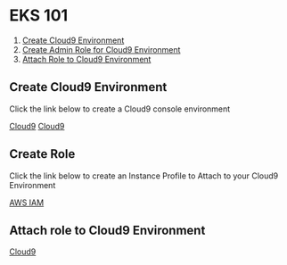 # EKS 101
1. [Create Cloud9 Environment](#create-cloud9-environment)
2. [Create Admin Role for Cloud9 Environment](#create-role)
3. [Attach Role to Cloud9 Environment](#attach-role-to-cloud9-environment)

## Create Cloud9 Environment
Click the link below to create a Cloud9 console environment

<a href="https://us-west-2.console.aws.amazon.com/cloud9/home?region=us-west-2" target="_blank">Cloud9</a>
[Cloud9](https://us-west-2.console.aws.amazon.com/cloud9/home?region=us-west-2)

## Create Role
Click the link below to create an Instance Profile to Attach to your Cloud9 Environment

[AWS IAM](https://console.aws.amazon.com/iam/home#/roles$new?step=review&commonUseCase=EC2%2BEC2&selectedUseCase=EC2&policies=arn:aws:iam::aws:policy%2FAdministratorAccess)

## Attach role to Cloud9 Environment
[Cloud9](https://us-west-2.console.aws.amazon.com/ec2/v2/home?region=us-west-2#Instances:sort=desc:launchTime)
